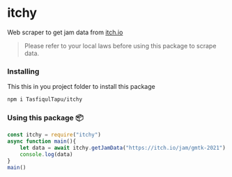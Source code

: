 # itchy
Web scraper to get jam data from [itch.io](https://itch.io)

> Please refer to your local laws before using this package to scrape data.

### Installing 
This this in you project folder to install this package
```sh
npm i TasfiqulTapu/itchy
```

### Using this package 📦
```js
const itchy = require("itchy")
async function main(){
    let data = await itchy.getJamData("https://itch.io/jam/gmtk-2021")
    console.log(data)
}
main()
```

